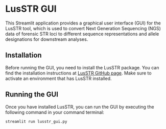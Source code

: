 # LusSTR GUI

This Streamlit application provides a graphical user interface (GUI) for the LusSTR tool, which is used to convert Next Generation Sequencing (NGS) data of forensic STR loci to different sequence representations and allele designations for downstream analyses.

## Installation

Before running the GUI, you need to install the LusSTR package. You can find the installation instructions at [LusSTR GitHub page](https://github.com/bioforensics/lusSTR). Make sure to activate an environment that has LusSTR installed.

## Running the GUI

Once you have installed LusSTR, you can run the GUI by executing the following command in your command terminal:

```
streamlit run lusstr_gui.py
```
